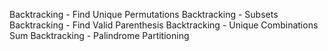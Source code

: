 Backtracking - Find Unique Permutations
Backtracking - Subsets
Backtracking - Find Valid Parenthesis
Backtracking - Unique Combinations Sum
Backtracking - Palindrome Partitioning
